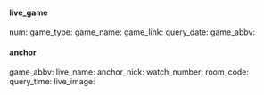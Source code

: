 #### live_game
num:
game_type:
game_name:
game_link:
query_date:
game_abbv:

#### anchor
game_abbv:
live_name:
anchor_nick:
watch_number:
room_code:
query_time:
live_image: